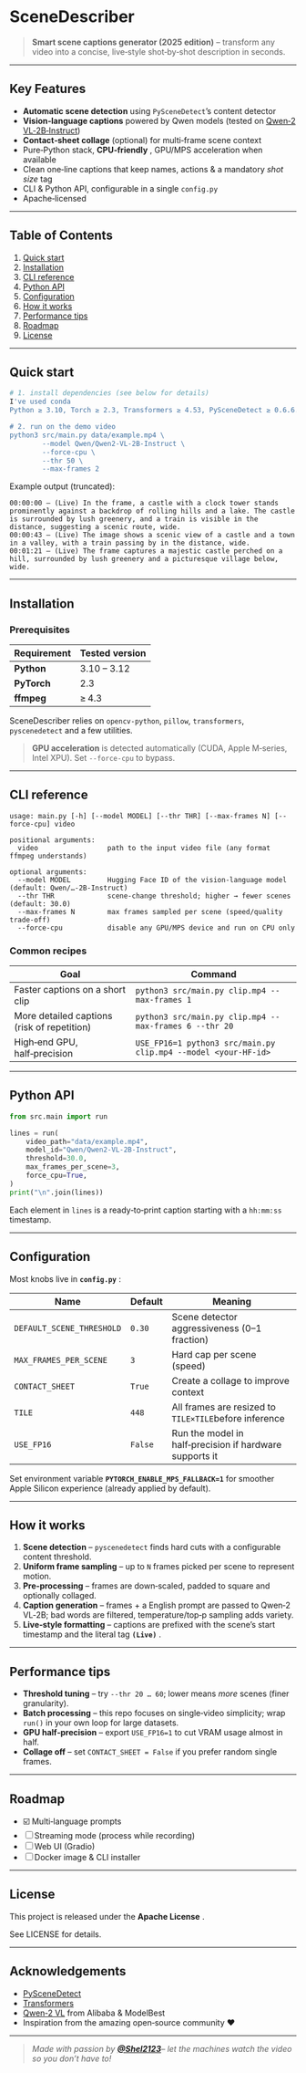 # SceneDescriber

> **Smart scene captions generator (2025 edition)** – transform any video into a concise, live‑style shot‑by‑shot description in seconds.

---

## Key Features

* **Automatic scene detection** using `PySceneDetect`’s content detector
* **Vision‑language captions** powered by Qwen models (tested on [Qwen‑2 VL‑2B‑Instruct](https://huggingface.co/Qwen/Qwen2-VL-2B-Instruct))
* **Contact‑sheet collage** (optional) for multi‑frame scene context
* Pure‑Python stack,  **CPU‑friendly** , GPU/MPS acceleration when available
* Clean one‑line captions that keep names, actions & a mandatory *shot size* tag
* CLI & Python API, configurable in a single `config.py`
* Apache‑licensed

---

## Table of Contents

1. [Quick start]()
2. [Installation]()
3. [CLI reference]()
4. [Python API]()
5. [Configuration]()
6. [How it works]()
7. [Performance tips]()
8. [Roadmap]()
9. [License]()

---

## Quick start

```bash
# 1. install dependencies (see below for details)
I've used conda
Python ≥ 3.10, Torch ≥ 2.3, Transformers ≥ 4.53, PySceneDetect ≥ 0.6.6.

# 2. run on the demo video
python3 src/main.py data/example.mp4 \
        --model Qwen/Qwen2-VL-2B-Instruct \
        --force-cpu \
        --thr 50 \
        --max-frames 2
```

Example output (truncated):

```
00:00:00 — (Live) In the frame, a castle with a clock tower stands prominently against a backdrop of rolling hills and a lake. The castle is surrounded by lush greenery, and a train is visible in the distance, suggesting a scenic route, wide.
00:00:43 — (Live) The image shows a scenic view of a castle and a town in a valley, with a train passing by in the distance, wide.
00:01:21 — (Live) The frame captures a majestic castle perched on a hill, surrounded by lush greenery and a picturesque village below, wide.
```

---

## Installation

### Prerequisites

| Requirement       | Tested version |
| ----------------- | -------------- |
| **Python**  | 3.10 – 3.12   |
| **PyTorch** | 2.3            |
| **ffmpeg**  | ≥ 4.3        |

SceneDescriber relies on `opencv‑python`, `pillow`, `transformers`, `pyscenedetect` and a few utilities.

> **GPU acceleration** is detected automatically (CUDA, Apple M‑series, Intel XPU). Set `--force-cpu` to bypass.

---

## CLI reference

```text
usage: main.py [-h] [--model MODEL] [--thr THR] [--max-frames N] [--force-cpu] video

positional arguments:
  video                 path to the input video file (any format ffmpeg understands)

optional arguments:
  --model MODEL         Hugging Face ID of the vision‑language model (default: Qwen/…‑2B‑Instruct)
  --thr THR             scene‑change threshold; higher → fewer scenes (default: 30.0)
  --max-frames N        max frames sampled per scene (speed/quality trade‑off)
  --force-cpu           disable any GPU/MPS device and run on CPU only
```

### Common recipes

| Goal                                        | Command                                                            |
| ------------------------------------------- | ------------------------------------------------------------------ |
| Faster captions on a short clip             | `python3 src/main.py clip.mp4 --max-frames 1`                    |
| More detailed captions (risk of repetition) | `python3 src/main.py clip.mp4 --max-frames 6 --thr 20`           |
| High‑end GPU, half‑precision              | `USE_FP16=1 python3 src/main.py clip.mp4 --model <your‑HF‑id>` |

---

## Python API

```python
from src.main import run

lines = run(
    video_path="data/example.mp4",
    model_id="Qwen/Qwen2-VL-2B-Instruct",
    threshold=30.0,
    max_frames_per_scene=3,
    force_cpu=True,
)
print("\n".join(lines))
```

Each element in `lines` is a ready‑to‑print caption starting with a `hh:mm:ss` timestamp.

---

## Configuration

Most knobs live in  **`config.py`** :

| Name                        | Default   | Meaning                                                  |
| --------------------------- | --------- | -------------------------------------------------------- |
| `DEFAULT_SCENE_THRESHOLD` | `0.30`  | Scene detector aggressiveness (0–1 fraction)            |
| `MAX_FRAMES_PER_SCENE`    | `3`     | Hard cap per scene (speed)                               |
| `CONTACT_SHEET`           | `True`  | Create a collage to improve context                      |
| `TILE`                    | `448`   | All frames are resized to `TILE×TILE`before inference |
| `USE_FP16`                | `False` | Run the model in half‑precision if hardware supports it |

Set environment variable **`PYTORCH_ENABLE_MPS_FALLBACK=1`** for smoother Apple Silicon experience (already applied by default).

---

## How it works

1. **Scene detection** – `pyscenedetect` finds hard cuts with a configurable content threshold.
2. **Uniform frame sampling** – up to `N` frames picked per scene to represent motion.
3. **Pre‑processing** – frames are down‑scaled, padded to square and optionally collaged.
4. **Caption generation** – frames + a English prompt are passed to Qwen‑2 VL‑2B; bad words are filtered, temperature/top‑p sampling adds variety.
5. **Live‑style formatting** – captions are prefixed with the scene’s start timestamp and the literal tag  **`(Live)`** .

---

## Performance tips

* **Threshold tuning** – try `--thr 20 … 60`; lower means *more* scenes (finer granularity).
* **Batch processing** – this repo focuses on single‑video simplicity; wrap `run()` in your own loop for large datasets.
* **GPU half‑precision** – export `USE_FP16=1` to cut VRAM usage almost in half.
* **Collage off** – set `CONTACT_SHEET = False` if you prefer random single frames.

---

## Roadmap

* ☑️ Multi‑language prompts
* ☐ Streaming mode (process while recording)
* ☐ Web UI (Gradio)
* ☐ Docker image & CLI installer

---

## License

This project is released under the  **Apache License** .

See LICENSE for details.

---

## Acknowledgements

* [PySceneDetect](https://github.com/Breakthrough/PySceneDetect)
* [Transformers](https://github.com/huggingface/transformers)
* [Qwen‑2 VL](https://huggingface.co/Qwen) from Alibaba & ModelBest
* Inspiration from the amazing open‑source community ❤️

---

> *Made with passion by **[@Shel2123](https://github.com/Shel2123)**– let the machines watch the video so you don’t have to!*
